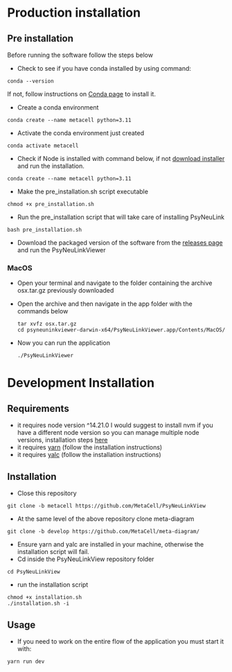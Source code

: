 # Production installation

## Pre installation

Before running the software follow the steps below

- Check to see if you have conda installed by using command:

```
conda --version
```

If not, follow instructions on [Conda page](https://docs.conda.io/projects/conda/en/latest/user-guide/install/macos.html) to install it. 

- Create a conda environment

```
conda create --name metacell python=3.11
```

* Activate the conda environment just created

```
conda activate metacell
```

- Check if Node is installed with command below, if not [download installer](https://nodejs.org/en/download) and run the installation.

```
conda create --name metacell python=3.11
```

* Make the pre_installation.sh script executable

```
chmod +x pre_installation.sh
```

* Run the pre_installation script that will take care of installing PsyNeuLink

```
bash pre_installation.sh
```

* Download the packaged version of the software from the [releases page](https://github.com/MetaCell/PsyNeuLinkView/releases) and run the PsyNeuLinkViewer

### MacOS

* Open your terminal and navigate to the folder containing the archive osx.tar.gz previously downloaded

* Open the archive and then navigate in the app folder with the commands below

  ```
  tar xvfz osx.tar.gz
  cd psyneuninkviewer-darwin-x64/PsyNeuLinkViewer.app/Contents/MacOS/
  ```

* Now you can run the application

  ```
  ./PsyNeuLinkViewer
  ```

# Development Installation

## Requirements

- it requires node version ^14.21.0
  I would suggest to install nvm if you have a different node version so you can manage multiple node versions, installation steps [here](https://www.freecodecamp.org/news/node-version-manager-nvm-install-guide/)
- it requires [yarn](https://classic.yarnpkg.com/lang/en/docs/install/#debian-stable) (follow the installation instructions)
- it requires [yalc](https://www.npmjs.com/package/yalc) (follow the installation instructions)

## Installation

- Close this repository

```
git clone -b metacell https://github.com/MetaCell/PsyNeuLinkView
```

- At the same level of the above repository clone meta-diagram

```
git clone -b develop https://github.com/MetaCell/meta-diagram/
```

- Ensure yarn and yalc are installed in your machine, otherwise the installation script will fail.
- Cd inside the PsyNeuLinkView repository folder

```
cd PsyNeuLinkView
```

- run the installation script

```
chmod +x installation.sh
./installation.sh -i
```

## Usage

- If you need to work on the entire flow of the application you must start it with:

```
yarn run dev
```
